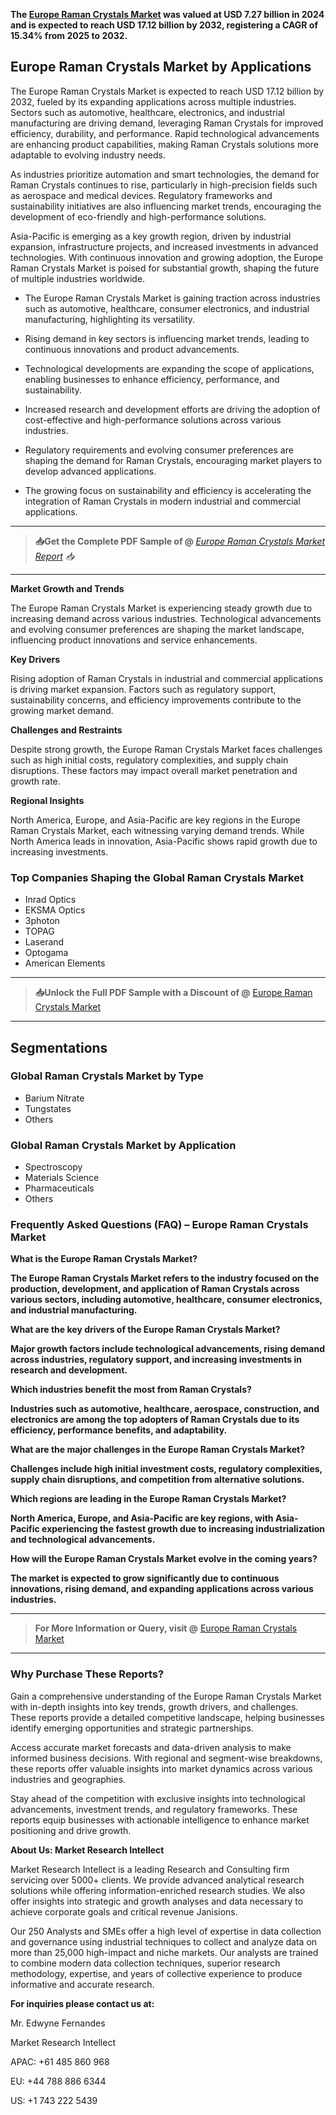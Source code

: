 <p><strong>The <a href="https://www.marketresearchintellect.com/download-sample/?rid=940561&amp;utm_source=Pulse-April-Europe&amp;utm_medium=852">Europe Raman Crystals Market</a> was valued at USD 7.27 billion in 2024 and is expected to reach USD 17.12 billion by 2032, registering a CAGR of 15.34% from 2025 to 2032.</strong></p><h2>Europe Raman Crystals Market by Applications&nbsp;</h2><p><p>The Europe Raman Crystals Market is expected to reach USD 17.12 billion by 2032, fueled by its expanding applications across multiple industries. Sectors such as automotive, healthcare, electronics, and industrial manufacturing are driving demand, leveraging Raman Crystals for improved efficiency, durability, and performance. Rapid technological advancements are enhancing product capabilities, making Raman Crystals solutions more adaptable to evolving industry needs.</p><p>As industries prioritize automation and smart technologies, the demand for Raman Crystals continues to rise, particularly in high-precision fields such as aerospace and medical devices. Regulatory frameworks and sustainability initiatives are also influencing market trends, encouraging the development of eco-friendly and high-performance solutions.</p><p>Asia-Pacific is emerging as a key growth region, driven by industrial expansion, infrastructure projects, and increased investments in advanced technologies. With continuous innovation and growing adoption, the Europe Raman Crystals Market is poised for substantial growth, shaping the future of multiple industries worldwide.</p></p><ul><li><p>The Europe Raman Crystals Market is gaining traction across industries such as automotive, healthcare, consumer electronics, and industrial manufacturing, highlighting its versatility.</p></li><li><p>Rising demand in key sectors is influencing market trends, leading to continuous innovations and product advancements.</p></li><li><p>Technological developments are expanding the scope of applications, enabling businesses to enhance efficiency, performance, and sustainability.</p></li><li><p>Increased research and development efforts are driving the adoption of cost-effective and high-performance solutions across various industries.</p></li><li><p>Regulatory requirements and evolving consumer preferences are shaping the demand for Raman Crystals, encouraging market players to develop advanced applications.</p></li><li><p>The growing focus on sustainability and efficiency is accelerating the integration of Raman Crystals in modern industrial and commercial applications.</p></li></ul><hr /><blockquote><p><strong><span class="font-[700]">📥Get the Complete PDF Sample of @ </span></strong><em><span class="font-[700]"><a href="https://www.marketresearchintellect.com/download-sample/?rid=940561&amp;utm_source=Pulse-April-Europe&amp;utm_medium=852" target="_blank" data-tracking-control-name="article-ssr-frontend-pulse_little-text-block" data-tracking-will-navigate="" data-test-link="">Europe Raman Crystals Market Report</a>&nbsp;📥</span></em></p></blockquote><hr /><p class="" data-start="77" data-end="360"><strong data-start="77" data-end="105">Market Growth and Trends</strong></p><p class="" data-start="77" data-end="360">The Europe Raman Crystals Market is experiencing steady growth due to increasing demand across various industries. Technological advancements and evolving consumer preferences are shaping the market landscape, influencing product innovations and service enhancements.</p><p class="" data-start="362" data-end="606"><strong data-start="362" data-end="377">Key Drivers</strong></p><p class="" data-start="362" data-end="606">Rising adoption of Raman Crystals in industrial and commercial applications is driving market expansion. Factors such as regulatory support, sustainability concerns, and efficiency improvements contribute to the growing market demand.</p><p class="" data-start="608" data-end="849"><strong data-start="608" data-end="637">Challenges and Restraints</strong></p><p class="" data-start="608" data-end="849">Despite strong growth, the Europe Raman Crystals Market faces challenges such as high initial costs, regulatory complexities, and supply chain disruptions. These factors may impact overall market penetration and growth rate.</p><p class="" data-start="851" data-end="1095"><strong data-start="851" data-end="872">Regional Insights</strong></p><p class="" data-start="851" data-end="1095">North America, Europe, and Asia-Pacific are key regions in the Europe Raman Crystals Market, each witnessing varying demand trends. While North America leads in innovation, Asia-Pacific shows rapid growth due to increasing investments.</p><p><h3>Top Companies Shaping the Global Raman Crystals Market </h3><ul><li>Inrad Optics</li><li>EKSMA Optics</li><li>3photon</li><li>TOPAG</li><li>Laserand</li><li>Optogama</li><li>American Elements</li></ul></p><hr /><blockquote><p><strong>📥Unlock the Full PDF Sample with a Discount of @</strong> <a href="https://www.marketresearchintellect.com/ask-for-discount/?rid=940561&amp;utm_source=Pulse-April-Europe&amp;utm_medium=852">Europe Raman Crystals Market</a></p></blockquote><hr /><p><h2>Segmentations</h2><h3>Global Raman Crystals Market by Type</h3><ul><li>Barium Nitrate</li><li>Tungstates</li><li>Others</li></ul><h3>Global Raman Crystals Market by Application</h3><ul><li>Spectroscopy</li><li>Materials Science</li><li>Pharmaceuticals</li><li>Others</li></ul></p><h3><strong>Frequently Asked Questions (FAQ) &ndash; Europe Raman Crystals Market</strong></h3><p><strong>What is the Europe Raman Crystals Market?</strong></p><p><strong>The Europe Raman Crystals Market refers to the industry focused on the production, development, and application of Raman Crystals across various sectors, including automotive, healthcare, consumer electronics, and industrial manufacturing.</strong></p><p><strong>What are the key drivers of the Europe Raman Crystals Market?</strong></p><p><strong>Major growth factors include technological advancements, rising demand across industries, regulatory support, and increasing investments in research and development.</strong></p><p><strong>Which industries benefit the most from Raman Crystals?</strong></p><p><strong>Industries such as automotive, healthcare, aerospace, construction, and electronics are among the top adopters of Raman Crystals due to its efficiency, performance benefits, and adaptability.</strong></p><p><strong>What are the major challenges in the Europe Raman Crystals Market?</strong></p><p><strong>Challenges include high initial investment costs, regulatory complexities, supply chain disruptions, and competition from alternative solutions.</strong></p><p><strong>Which regions are leading in the Europe Raman Crystals Market?</strong></p><p><strong>North America, Europe, and Asia-Pacific are key regions, with Asia-Pacific experiencing the fastest growth due to increasing industrialization and technological advancements.</strong></p><p><strong>How will the Europe Raman Crystals Market evolve in the coming years?</strong></p><p><strong>The market is expected to grow significantly due to continuous innovations, rising demand, and expanding applications across various industries.</strong></p><hr /><blockquote><p><span class="font-[700]"><strong>For More Information or Query, visit&nbsp;@</strong>&nbsp;</span><span class="font-[700]"><a href="https://www.marketresearchintellect.com/product/global-raman-crystals-market/?utm_source=Linkedin&utm_medium=852" target="_blank" data-tracking-control-name="article-ssr-frontend-pulse_little-text-block" data-tracking-will-navigate="" data-test-link="">Europe Raman Crystals Market</a></span></p></blockquote><hr /><h3><strong data-start="0" data-end="31">Why Purchase These Reports?</strong></h3><p class="" data-start="35" data-end="297">Gain a comprehensive understanding of the Europe Raman Crystals Market with in-depth insights into key trends, growth drivers, and challenges. These reports provide a detailed competitive landscape, helping businesses identify emerging opportunities and strategic partnerships.</p><p class="" data-start="299" data-end="540">Access accurate market forecasts and data-driven analysis to make informed business decisions. With regional and segment-wise breakdowns, these reports offer valuable insights into market dynamics across various industries and geographies.</p><p class="" data-start="542" data-end="784">Stay ahead of the competition with exclusive insights into technological advancements, investment trends, and regulatory frameworks. These reports equip businesses with actionable intelligence to enhance market positioning and drive growth.</p><p><strong><span class="font-[700]">About Us: Market Research Intellect</span></strong></p><p><span class="">Market Research Intellect is a leading Research and Consulting firm servicing over 5000+ clients. We provide advanced analytical research solutions while offering information-enriched research studies.&nbsp;</span>We also offer insights into strategic and growth analyses and data necessary to achieve corporate goals and critical revenue Janisions.</p><p><span class="">Our 250 Analysts and SMEs offer a high level of expertise in data collection and governance using industrial techniques to collect and analyze data on more than 25,000 high-impact and niche markets. Our analysts are trained to combine modern data collection techniques, superior research methodology, expertise, and years of collective experience to produce informative and accurate research.</span></p><p><strong>For inquiries please contact us at:</strong></p><p>Mr. Edwyne Fernandes</p><p>Market Research Intellect</p><p>APAC: +61 485 860 968</p><p>EU: +44 788 886 6344</p><p>US: +1 743 222 5439</p>